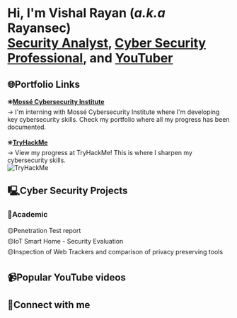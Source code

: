 <h1>Hi, I'm Vishal Rayan (<i>a.k.a</i> Rayansec) <br> <a href="https://www.github.com/vishalprataprayan">Security Analyst</a>, <a href="https://www.linkedin.com/in/vishalprataprayan">Cyber Security Professional</a>, and <a href="https://www.youtube.com/channel/UCDZwQXQwV16x3M-YePALJ5g">YouTuber</a></h1>

<h2>🌐Portfolio Links</h2>
<b>✳️<a href="https://students.mosse-institute.com/student/OLL6ag5uYaY0zKn39WCqI4uKe3g2">Mossé Cybersecurity Institute</a></b><br>
→ I'm interning with Mossé Cybersecurity Institute where I'm developing key cybersecurity skills. Check my portfolio where all my progress has been documented.<br><br>
<b>✳️<a href="https://tryhackme.com/p/rayansec">TryHackMe</a></b><br>
→ View my progress at TryHackMe! This is where I sharpen my cybersecurity skills.<br>
<img src="https://tryhackme-badges.s3.amazonaws.com/rayansec.png" alt="TryHackMe">

<h2>🖳Cyber Security Projects</h2>
<h3>📖Academic</h3>
🟡Penetration Test report<br>
🟡IoT Smart Home - Security Evaluation<br>
🟡Inspection of Web Trackers and comparison of privacy preserving tools<br>
<h2>📹Popular YouTube videos</h2>
<h2>🔌Connect with me</h2>

